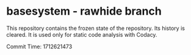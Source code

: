 # basesystem - rawhide branch

This repository contains the frozen state of the repository.
Its history is cleared. It is used only for static code
analysis with Codacy.

Commit Time: 1712621473